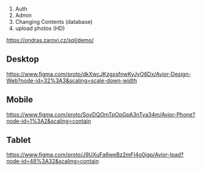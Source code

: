 1. Auth
2. Admin
3. Changing Contents (database)
4. upload photos (HD)

https://ondras.zarovi.cz/sql/demo/


## Desktop
https://www.figma.com/proto/dkXwcJKzgxsfnwKyJyO6Dx/Avior-Design-Web?node-id=32%3A3&scaling=scale-down-width

## Mobile
https://www.figma.com/proto/SovDQOmTpOpGpA3nTva34m/Avior-Phone?node-id=1%3A2&scaling=contain

## Tablet
https://www.figma.com/proto/J9UXuFa6weBz2mFI4o0igp/Avior-Ipad?node-id=48%3A32&scaling=contain